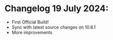 # Changelog 19 July 2024:

- First Official Build!
- Sync with latest source changes on 10.6.1
- More improvements
